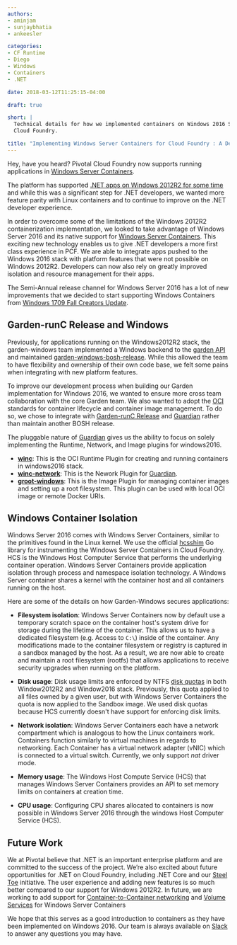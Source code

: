 ```yaml
---
authors:
- aminjam
- sunjaybhatia
- ankeesler

categories:
- CF Runtime
- Diego
- Windows
- Containers
- .NET

date: 2018-03-12T11:25:15-04:00

draft: true

short: |
  Technical details for how we implemented containers on Windows 2016 Server Core for Pivotal
  Cloud Foundry.

title: "Implementing Windows Server Containers for Cloud Foundry : A Deep Dive"
---
```


Hey, have you heard? Pivotal Cloud Foundry now supports running
applications in [Windows Server Containers](https://docs.microsoft.com/en-us/virtualization/windowscontainers/about/).

The platform has supported [.NET apps on Windows 2012R2 for some time](http://engineering.pivotal.io/post/windows-containerization-deep-dive/)
and while this was a significant step for .NET developers, we wanted more feature
parity with Linux containers and to continue to improve on the .NET developer
experience.

In order to overcome some of the limitations of the Windows 2012R2 containerization
implementation, we looked to take advantage of Windows Server 2016 and its native
support for [Windows Server Containers](https://docs.microsoft.com/en-us/virtualization/windowscontainers/about/).
This exciting new technology enables us to give .NET developers a more first class
experience in PCF. We are able to integrate apps pushed to the Windows 2016 stack
with platform features that were not possible on Windows 2012R2. Developers can
now also rely on greatly improved isolation and resource management for their
apps.

The Semi-Annual release channel for Windows Server 2016 has a lot of
new improvements that we decided to start supporting Windows Containers from
[Windows 1709 Fall Creators Update](https://blogs.windows.com/windowsexperience/2018/01/11/windows-10-fall-creators-update-1709-fully-available/).

Garden-runC Release and Windows
-------------------------
Previously, for applications running on the Windows2012R2 stack, the
garden-windows team implemented a Windows backend to the [garden API](https://code.cloudfoundry.org/garden)
and maintained [garden-windows-bosh-release](https://github.com/cloudfoundry-incubator/garden-windows-bosh-release).
While this allowed the team to have flexibility and ownership of their own code
base, we felt some pains when integrating with new platform features.

To improve our development process when building our Garden implementation for
Windows 2016, we wanted to ensure more cross team collaboration with the core
Garden team. We also wanted to adopt the [OCI](https://www.opencontainers.org/)
standards for container lifecycle  and container image management. To do so, we
chose to integrate with [Garden-runC Release](https://code.cloudfoundry.org/garden-runc-release)
and [Guardian](https://code.cloudfoundry.org/guardian) rather than maintain
another BOSH release.

The pluggable nature of [Guardian](https://code.cloudfoundry.org/guardian) gives
us the ability to focus on solely implementing the Runtime, Network, and Image
plugins for windows2016.

- [__winc__](https://code.cloudfoundry.org/winc): This is the
OCI Runtime Plugin for creating and running containers in windows2016 stack.
- [__winc-network__](https://code.cloudfoundry.org/winc): This is the
Nework Plugin for [Guardian](https://code.cloudfoundry.org/guardian).
- [__groot-windows__](https://code.cloudfoundry.org/groot-windows): This is the
Image Plugin for managing container images and setting up a root filesystem.
This plugin can be used with local OCI image or remote Docker URIs.

Windows Container Isolation
---------------------------

Windows Server 2016 comes with Windows Server Containers, similar to the primitives
found in the Linux kernel. We use the official [hcsshim](https://github.com/Microsoft/hcsshim)
Go library for instrumenting the Windows Server Containers in Cloud Foundry. HCS
is the Windows Host Computer Service that performs the underlying container operation.
Windows Server Containers provide application isolation through process and namespace isolation technology.
A Windows Server container shares a kernel with the container host and all containers running on the host.

Here are some of the details on how Garden-Windows secures applications:

- __Filesystem isolation__: Windows Server Containers now by default use a
  temporary scratch space on the container host's system drive for storage during the lifetime of the container.
  This allows us to have a dedicated filesystem (e.g. Access to `C:\`) inside of the container.
  Any modifications made to the container filesystem or registry is captured
  in a sandbox managed by the host. As a result, we are now able to create and
  maintain a root filesystem (rootfs) that allows applications to receive security upgrades when running on the platform.
<!-- -->
- __Disk usage__: Disk usage limits are enforced by NTFS
[disk quotas](https://technet.microsoft.com/en-us/library/cc938945.aspx#XSLTsection128121120120) in both Window2012R2 and Window2016 stack.
  Previously, this quota applied to all files owned by a given user,
  but with Windows Server Containers the quota is now applied to the Sandbox image.
  We used disk quotas because HCS currently doesn't have support for
  enforcing disk limits.
<!-- -->
- __Network isolation__: Windows Server Containers each have a network compartment
which is analogous to how the Linux containers work. Containers function similarly
to virtual machines in regards to networking. Each Container has a virtual network
adapter (vNIC) which is connected to a virtual switch. Currently, we only support *nat*
driver mode.
<!-- -->
- __Memory usage__: The Windows Host Compute Service (HCS) that manages Windows Server
Containers provides an API to set memory limits on containers at creation time.
<!-- -->
- __CPU usage__: Configuring CPU shares allocated to containers is now possible
in Windows Server 2016 through the windows Host Computer Service (HCS).


Future Work
-----------

We at Pivotal believe that .NET is an important enterprise platform and are
committed to the success of the project. We’re also excited about future
opportunities for .NET on Cloud Foundry, including .NET Core and our [Steel
Toe](http://steeltoe.io/) initiative. The user experience and adding new features
is so much better compared to our support for Windows 2012R2. In future, we are
working to add support for
[Container-to-Container networking](https://docs.cloudfoundry.org/concepts/understand-cf-networking.html)
and [Volume Services](https://docs.cloudfoundry.org/devguide/services/using-vol-services.html)
for Windows Server Containers

We hope that this serves as a good introduction to containers as they have been
implemented on Windows 2016. Our team is always available on
[Slack](https://cloudfoundry.slack.com/messages/garden-windows/) to answer any
questions you may have.
